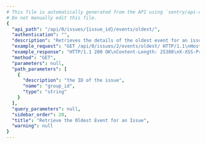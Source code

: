 ```yaml
---
# This file is automatically generated from the API using `sentry/api-docs/generator.py.`
# Do not manually edit this file.
{
  "api_path": "/api/0/issues/{issue_id}/events/oldest/", 
  "authentication": "", 
  "description": "Retrieves the details of the oldest event for an issue.", 
  "example_request": "GET /api/0/issues/2/events/oldest/ HTTP/1.1\nHost: sentry.io\nAuthorization: Bearer <token>", 
  "example_response": "HTTP/1.1 200 OK\nContent-Length: 25308\nX-XSS-Protection: 1; mode=block\nX-Content-Type-Options: nosniff\nContent-Language: en\nAccess-Control-Expose-Headers: X-Sentry-Error, Retry-After\nVary: Accept-Language, Cookie\nAccess-Control-Allow-Methods: GET, HEAD, OPTIONS\nAllow: GET, HEAD, OPTIONS\nAccess-Control-Allow-Origin: *\nAccess-Control-Allow-Headers: X-Sentry-Auth, X-Requested-With, Origin, Accept, Content-Type, Authentication, Authorization\nContent-Type: application/json\nX-Frame-Options: deny\n\n{\n  \"_meta\": {\n    \"context\": null, \n    \"contexts\": null, \n    \"entries\": {}, \n    \"message\": null, \n    \"packages\": null, \n    \"sdk\": null, \n    \"tags\": {}, \n    \"user\": null\n  }, \n  \"context\": {\n    \"emptyList\": [], \n    \"emptyMap\": {}, \n    \"length\": 10837790, \n    \"results\": [\n      1, \n      2, \n      3, \n      4, \n      5\n    ], \n    \"session\": {\n      \"foo\": \"bar\"\n    }, \n    \"unauthorized\": false, \n    \"url\": \"http://example.org/foo/bar/\"\n  }, \n  \"contexts\": {\n    \"browser\": {\n      \"name\": \"Chrome\", \n      \"type\": \"browser\", \n      \"version\": \"60.0.3112\"\n    }, \n    \"client_os\": {\n      \"name\": \"Mac OS X\", \n      \"type\": \"os\", \n      \"version\": \"10.12.6\"\n    }\n  }, \n  \"crashFile\": null, \n  \"culprit\": \"io.sentry.example.ApiRequest in perform\", \n  \"dateCreated\": \"2020-03-22T15:24:03.432572Z\", \n  \"dateReceived\": \"2020-03-22T15:24:03.432572Z\", \n  \"dist\": null, \n  \"entries\": [\n    {\n      \"data\": {\n        \"formatted\": \"Authentication failed, token expired!\"\n      }, \n      \"type\": \"message\"\n    }, \n    {\n      \"data\": {\n        \"excOmitted\": null, \n        \"hasSystemFrames\": true, \n        \"values\": [\n          {\n            \"mechanism\": null, \n            \"module\": \"io.sentry.example\", \n            \"rawStacktrace\": null, \n            \"stacktrace\": {\n              \"frames\": [\n                {\n                  \"absPath\": \"Thread.java\", \n                  \"colNo\": null, \n                  \"context\": [], \n                  \"errors\": null, \n                  \"filename\": \"Thread.java\", \n                  \"function\": \"run\", \n                  \"inApp\": false, \n                  \"instructionAddr\": null, \n                  \"lineNo\": 748, \n                  \"module\": \"java.lang.Thread\", \n                  \"package\": null, \n                  \"platform\": null, \n                  \"rawFunction\": null, \n                  \"symbol\": null, \n                  \"symbolAddr\": null, \n                  \"trust\": null, \n                  \"vars\": null\n                }, \n                {\n                  \"absPath\": \"TaskThread.java\", \n                  \"colNo\": null, \n                  \"context\": [], \n                  \"errors\": null, \n                  \"filename\": \"TaskThread.java\", \n                  \"function\": \"run\", \n                  \"inApp\": false, \n                  \"instructionAddr\": null, \n                  \"lineNo\": 61, \n                  \"module\": \"org.apache.tomcat.util.threads.TaskThread$WrappingRunnable\", \n                  \"package\": null, \n                  \"platform\": null, \n                  \"rawFunction\": null, \n                  \"symbol\": null, \n                  \"symbolAddr\": null, \n                  \"trust\": null, \n                  \"vars\": null\n                }, \n                {\n                  \"absPath\": \"ThreadPoolExecutor.java\", \n                  \"colNo\": null, \n                  \"context\": [], \n                  \"errors\": null, \n                  \"filename\": \"ThreadPoolExecutor.java\", \n                  \"function\": \"run\", \n                  \"inApp\": false, \n                  \"instructionAddr\": null, \n                  \"lineNo\": 624, \n                  \"module\": \"java.util.concurrent.ThreadPoolExecutor$Worker\", \n                  \"package\": null, \n                  \"platform\": null, \n                  \"rawFunction\": null, \n                  \"symbol\": null, \n                  \"symbolAddr\": null, \n                  \"trust\": null, \n                  \"vars\": null\n                }, \n                {\n                  \"absPath\": \"ThreadPoolExecutor.java\", \n                  \"colNo\": null, \n                  \"context\": [], \n                  \"errors\": null, \n                  \"filename\": \"ThreadPoolExecutor.java\", \n                  \"function\": \"runWorker\", \n                  \"inApp\": false, \n                  \"instructionAddr\": null, \n                  \"lineNo\": 1149, \n                  \"module\": \"java.util.concurrent.ThreadPoolExecutor\", \n                  \"package\": null, \n                  \"platform\": null, \n                  \"rawFunction\": null, \n                  \"symbol\": null, \n                  \"symbolAddr\": null, \n                  \"trust\": null, \n                  \"vars\": null\n                }, \n                {\n                  \"absPath\": \"SocketProcessorBase.java\", \n                  \"colNo\": null, \n                  \"context\": [], \n                  \"errors\": null, \n                  \"filename\": \"SocketProcessorBase.java\", \n                  \"function\": \"run\", \n                  \"inApp\": false, \n                  \"instructionAddr\": null, \n                  \"lineNo\": 49, \n                  \"module\": \"org.apache.tomcat.util.net.SocketProcessorBase\", \n                  \"package\": null, \n                  \"platform\": null, \n                  \"rawFunction\": null, \n                  \"symbol\": null, \n                  \"symbolAddr\": null, \n                  \"trust\": null, \n                  \"vars\": null\n                }, \n                {\n                  \"absPath\": \"NioEndpoint.java\", \n                  \"colNo\": null, \n                  \"context\": [], \n                  \"errors\": null, \n                  \"filename\": \"NioEndpoint.java\", \n                  \"function\": \"doRun\", \n                  \"inApp\": false, \n                  \"instructionAddr\": null, \n                  \"lineNo\": 1434, \n                  \"module\": \"org.apache.tomcat.util.net.NioEndpoint$SocketProcessor\", \n                  \"package\": null, \n                  \"platform\": null, \n                  \"rawFunction\": null, \n                  \"symbol\": null, \n                  \"symbolAddr\": null, \n                  \"trust\": null, \n                  \"vars\": null\n                }, \n                {\n                  \"absPath\": \"AbstractProtocol.java\", \n                  \"colNo\": null, \n                  \"context\": [], \n                  \"errors\": null, \n                  \"filename\": \"AbstractProtocol.java\", \n                  \"function\": \"process\", \n                  \"inApp\": false, \n                  \"instructionAddr\": null, \n                  \"lineNo\": 798, \n                  \"module\": \"org.apache.coyote.AbstractProtocol$ConnectionHandler\", \n                  \"package\": null, \n                  \"platform\": null, \n                  \"rawFunction\": null, \n                  \"symbol\": null, \n                  \"symbolAddr\": null, \n                  \"trust\": null, \n                  \"vars\": null\n                }, \n                {\n                  \"absPath\": \"AbstractProcessorLight.java\", \n                  \"colNo\": null, \n                  \"context\": [], \n                  \"errors\": null, \n                  \"filename\": \"AbstractProcessorLight.java\", \n                  \"function\": \"process\", \n                  \"inApp\": false, \n                  \"instructionAddr\": null, \n                  \"lineNo\": 66, \n                  \"module\": \"org.apache.coyote.AbstractProcessorLight\", \n                  \"package\": null, \n                  \"platform\": null, \n                  \"rawFunction\": null, \n                  \"symbol\": null, \n                  \"symbolAddr\": null, \n                  \"trust\": null, \n                  \"vars\": null\n                }, \n                {\n                  \"absPath\": \"Http11Processor.java\", \n                  \"colNo\": null, \n                  \"context\": [], \n                  \"errors\": null, \n                  \"filename\": \"Http11Processor.java\", \n                  \"function\": \"service\", \n                  \"inApp\": false, \n                  \"instructionAddr\": null, \n                  \"lineNo\": 783, \n                  \"module\": \"org.apache.coyote.http11.Http11Processor\", \n                  \"package\": null, \n                  \"platform\": null, \n                  \"rawFunction\": null, \n                  \"symbol\": null, \n                  \"symbolAddr\": null, \n                  \"trust\": null, \n                  \"vars\": null\n                }, \n                {\n                  \"absPath\": \"CoyoteAdapter.java\", \n                  \"colNo\": null, \n                  \"context\": [], \n                  \"errors\": null, \n                  \"filename\": \"CoyoteAdapter.java\", \n                  \"function\": \"service\", \n                  \"inApp\": false, \n                  \"instructionAddr\": null, \n                  \"lineNo\": 349, \n                  \"module\": \"org.apache.catalina.connector.CoyoteAdapter\", \n                  \"package\": null, \n                  \"platform\": null, \n                  \"rawFunction\": null, \n                  \"symbol\": null, \n                  \"symbolAddr\": null, \n                  \"trust\": null, \n                  \"vars\": null\n                }, \n                {\n                  \"absPath\": \"StandardEngineValve.java\", \n                  \"colNo\": null, \n                  \"context\": [], \n                  \"errors\": null, \n                  \"filename\": \"StandardEngineValve.java\", \n                  \"function\": \"invoke\", \n                  \"inApp\": false, \n                  \"instructionAddr\": null, \n                  \"lineNo\": 87, \n                  \"module\": \"org.apache.catalina.core.StandardEngineValve\", \n                  \"package\": null, \n                  \"platform\": null, \n                  \"rawFunction\": null, \n                  \"symbol\": null, \n                  \"symbolAddr\": null, \n                  \"trust\": null, \n                  \"vars\": null\n                }, \n                {\n                  \"absPath\": \"ErrorReportValve.java\", \n                  \"colNo\": null, \n                  \"context\": [], \n                  \"errors\": null, \n                  \"filename\": \"ErrorReportValve.java\", \n                  \"function\": \"invoke\", \n                  \"inApp\": false, \n                  \"instructionAddr\": null, \n                  \"lineNo\": 79, \n                  \"module\": \"org.apache.catalina.valves.ErrorReportValve\", \n                  \"package\": null, \n                  \"platform\": null, \n                  \"rawFunction\": null, \n                  \"symbol\": null, \n                  \"symbolAddr\": null, \n                  \"trust\": null, \n                  \"vars\": null\n                }, \n                {\n                  \"absPath\": \"StandardHostValve.java\", \n                  \"colNo\": null, \n                  \"context\": [], \n                  \"errors\": null, \n                  \"filename\": \"StandardHostValve.java\", \n                  \"function\": \"invoke\", \n                  \"inApp\": false, \n                  \"instructionAddr\": null, \n                  \"lineNo\": 140, \n                  \"module\": \"org.apache.catalina.core.StandardHostValve\", \n                  \"package\": null, \n                  \"platform\": null, \n                  \"rawFunction\": null, \n                  \"symbol\": null, \n                  \"symbolAddr\": null, \n                  \"trust\": null, \n                  \"vars\": null\n                }, \n                {\n                  \"absPath\": \"AuthenticatorBase.java\", \n                  \"colNo\": null, \n                  \"context\": [], \n                  \"errors\": null, \n                  \"filename\": \"AuthenticatorBase.java\", \n                  \"function\": \"invoke\", \n                  \"inApp\": false, \n                  \"instructionAddr\": null, \n                  \"lineNo\": 474, \n                  \"module\": \"org.apache.catalina.authenticator.AuthenticatorBase\", \n                  \"package\": null, \n                  \"platform\": null, \n                  \"rawFunction\": null, \n                  \"symbol\": null, \n                  \"symbolAddr\": null, \n                  \"trust\": null, \n                  \"vars\": null\n                }, \n                {\n                  \"absPath\": \"StandardContextValve.java\", \n                  \"colNo\": null, \n                  \"context\": [], \n                  \"errors\": null, \n                  \"filename\": \"StandardContextValve.java\", \n                  \"function\": \"invoke\", \n                  \"inApp\": false, \n                  \"instructionAddr\": null, \n                  \"lineNo\": 96, \n                  \"module\": \"org.apache.catalina.core.StandardContextValve\", \n                  \"package\": null, \n                  \"platform\": null, \n                  \"rawFunction\": null, \n                  \"symbol\": null, \n                  \"symbolAddr\": null, \n                  \"trust\": null, \n                  \"vars\": null\n                }, \n                {\n                  \"absPath\": \"StandardWrapperValve.java\", \n                  \"colNo\": null, \n                  \"context\": [], \n                  \"errors\": null, \n                  \"filename\": \"StandardWrapperValve.java\", \n                  \"function\": \"invoke\", \n                  \"inApp\": false, \n                  \"instructionAddr\": null, \n                  \"lineNo\": 198, \n                  \"module\": \"org.apache.catalina.core.StandardWrapperValve\", \n                  \"package\": null, \n                  \"platform\": null, \n                  \"rawFunction\": null, \n                  \"symbol\": null, \n                  \"symbolAddr\": null, \n                  \"trust\": null, \n                  \"vars\": null\n                }, \n                {\n                  \"absPath\": \"ApplicationFilterChain.java\", \n                  \"colNo\": null, \n                  \"context\": [], \n                  \"errors\": null, \n                  \"filename\": \"ApplicationFilterChain.java\", \n                  \"function\": \"doFilter\", \n                  \"inApp\": false, \n                  \"instructionAddr\": null, \n                  \"lineNo\": 165, \n                  \"module\": \"org.apache.catalina.core.ApplicationFilterChain\", \n                  \"package\": null, \n                  \"platform\": null, \n                  \"rawFunction\": null, \n                  \"symbol\": null, \n                  \"symbolAddr\": null, \n                  \"trust\": null, \n                  \"vars\": null\n                }, \n                {\n                  \"absPath\": \"ApplicationFilterChain.java\", \n                  \"colNo\": null, \n                  \"context\": [], \n                  \"errors\": null, \n                  \"filename\": \"ApplicationFilterChain.java\", \n                  \"function\": \"internalDoFilter\", \n                  \"inApp\": false, \n                  \"instructionAddr\": null, \n                  \"lineNo\": 192, \n                  \"module\": \"org.apache.catalina.core.ApplicationFilterChain\", \n                  \"package\": null, \n                  \"platform\": null, \n                  \"rawFunction\": null, \n                  \"symbol\": null, \n                  \"symbolAddr\": null, \n                  \"trust\": null, \n                  \"vars\": null\n                }, \n                {\n                  \"absPath\": \"OncePerRequestFilter.java\", \n                  \"colNo\": null, \n                  \"context\": [], \n                  \"errors\": null, \n                  \"filename\": \"OncePerRequestFilter.java\", \n                  \"function\": \"doFilter\", \n                  \"inApp\": false, \n                  \"instructionAddr\": null, \n                  \"lineNo\": 107, \n                  \"module\": \"org.springframework.web.filter.OncePerRequestFilter\", \n                  \"package\": null, \n                  \"platform\": null, \n                  \"rawFunction\": null, \n                  \"symbol\": null, \n                  \"symbolAddr\": null, \n                  \"trust\": null, \n                  \"vars\": null\n                }, \n                {\n                  \"absPath\": \"CharacterEncodingFilter.java\", \n                  \"colNo\": null, \n                  \"context\": [], \n                  \"errors\": null, \n                  \"filename\": \"CharacterEncodingFilter.java\", \n                  \"function\": \"doFilterInternal\", \n                  \"inApp\": false, \n                  \"instructionAddr\": null, \n                  \"lineNo\": 197, \n                  \"module\": \"org.springframework.web.filter.CharacterEncodingFilter\", \n                  \"package\": null, \n                  \"platform\": null, \n                  \"rawFunction\": null, \n                  \"symbol\": null, \n                  \"symbolAddr\": null, \n                  \"trust\": null, \n                  \"vars\": null\n                }, \n                {\n                  \"absPath\": \"ApplicationFilterChain.java\", \n                  \"colNo\": null, \n                  \"context\": [], \n                  \"errors\": null, \n                  \"filename\": \"ApplicationFilterChain.java\", \n                  \"function\": \"doFilter\", \n                  \"inApp\": false, \n                  \"instructionAddr\": null, \n                  \"lineNo\": 165, \n                  \"module\": \"org.apache.catalina.core.ApplicationFilterChain\", \n                  \"package\": null, \n                  \"platform\": null, \n                  \"rawFunction\": null, \n                  \"symbol\": null, \n                  \"symbolAddr\": null, \n                  \"trust\": null, \n                  \"vars\": null\n                }, \n                {\n                  \"absPath\": \"ApplicationFilterChain.java\", \n                  \"colNo\": null, \n                  \"context\": [], \n                  \"errors\": null, \n                  \"filename\": \"ApplicationFilterChain.java\", \n                  \"function\": \"internalDoFilter\", \n                  \"inApp\": false, \n                  \"instructionAddr\": null, \n                  \"lineNo\": 192, \n                  \"module\": \"org.apache.catalina.core.ApplicationFilterChain\", \n                  \"package\": null, \n                  \"platform\": null, \n                  \"rawFunction\": null, \n                  \"symbol\": null, \n                  \"symbolAddr\": null, \n                  \"trust\": null, \n                  \"vars\": null\n                }, \n                {\n                  \"absPath\": \"OncePerRequestFilter.java\", \n                  \"colNo\": null, \n                  \"context\": [], \n                  \"errors\": null, \n                  \"filename\": \"OncePerRequestFilter.java\", \n                  \"function\": \"doFilter\", \n                  \"inApp\": false, \n                  \"instructionAddr\": null, \n                  \"lineNo\": 107, \n                  \"module\": \"org.springframework.web.filter.OncePerRequestFilter\", \n                  \"package\": null, \n                  \"platform\": null, \n                  \"rawFunction\": null, \n                  \"symbol\": null, \n                  \"symbolAddr\": null, \n                  \"trust\": null, \n                  \"vars\": null\n                }, \n                {\n                  \"absPath\": \"HiddenHttpMethodFilter.java\", \n                  \"colNo\": null, \n                  \"context\": [], \n                  \"errors\": null, \n                  \"filename\": \"HiddenHttpMethodFilter.java\", \n                  \"function\": \"doFilterInternal\", \n                  \"inApp\": false, \n                  \"instructionAddr\": null, \n                  \"lineNo\": 81, \n                  \"module\": \"org.springframework.web.filter.HiddenHttpMethodFilter\", \n                  \"package\": null, \n                  \"platform\": null, \n                  \"rawFunction\": null, \n                  \"symbol\": null, \n                  \"symbolAddr\": null, \n                  \"trust\": null, \n                  \"vars\": null\n                }, \n                {\n                  \"absPath\": \"ApplicationFilterChain.java\", \n                  \"colNo\": null, \n                  \"context\": [], \n                  \"errors\": null, \n                  \"filename\": \"ApplicationFilterChain.java\", \n                  \"function\": \"doFilter\", \n                  \"inApp\": false, \n                  \"instructionAddr\": null, \n                  \"lineNo\": 165, \n                  \"module\": \"org.apache.catalina.core.ApplicationFilterChain\", \n                  \"package\": null, \n                  \"platform\": null, \n                  \"rawFunction\": null, \n                  \"symbol\": null, \n                  \"symbolAddr\": null, \n                  \"trust\": null, \n                  \"vars\": null\n                }, \n                {\n                  \"absPath\": \"ApplicationFilterChain.java\", \n                  \"colNo\": null, \n                  \"context\": [], \n                  \"errors\": null, \n                  \"filename\": \"ApplicationFilterChain.java\", \n                  \"function\": \"internalDoFilter\", \n                  \"inApp\": false, \n                  \"instructionAddr\": null, \n                  \"lineNo\": 192, \n                  \"module\": \"org.apache.catalina.core.ApplicationFilterChain\", \n                  \"package\": null, \n                  \"platform\": null, \n                  \"rawFunction\": null, \n                  \"symbol\": null, \n                  \"symbolAddr\": null, \n                  \"trust\": null, \n                  \"vars\": null\n                }, \n                {\n                  \"absPath\": \"OncePerRequestFilter.java\", \n                  \"colNo\": null, \n                  \"context\": [], \n                  \"errors\": null, \n                  \"filename\": \"OncePerRequestFilter.java\", \n                  \"function\": \"doFilter\", \n                  \"inApp\": false, \n                  \"instructionAddr\": null, \n                  \"lineNo\": 107, \n                  \"module\": \"org.springframework.web.filter.OncePerRequestFilter\", \n                  \"package\": null, \n                  \"platform\": null, \n                  \"rawFunction\": null, \n                  \"symbol\": null, \n                  \"symbolAddr\": null, \n                  \"trust\": null, \n                  \"vars\": null\n                }, \n                {\n                  \"absPath\": \"HttpPutFormContentFilter.java\", \n                  \"colNo\": null, \n                  \"context\": [], \n                  \"errors\": null, \n                  \"filename\": \"HttpPutFormContentFilter.java\", \n                  \"function\": \"doFilterInternal\", \n                  \"inApp\": false, \n                  \"instructionAddr\": null, \n                  \"lineNo\": 105, \n                  \"module\": \"org.springframework.web.filter.HttpPutFormContentFilter\", \n                  \"package\": null, \n                  \"platform\": null, \n                  \"rawFunction\": null, \n                  \"symbol\": null, \n                  \"symbolAddr\": null, \n                  \"trust\": null, \n                  \"vars\": null\n                }, \n                {\n                  \"absPath\": \"ApplicationFilterChain.java\", \n                  \"colNo\": null, \n                  \"context\": [], \n                  \"errors\": null, \n                  \"filename\": \"ApplicationFilterChain.java\", \n                  \"function\": \"doFilter\", \n                  \"inApp\": false, \n                  \"instructionAddr\": null, \n                  \"lineNo\": 165, \n                  \"module\": \"org.apache.catalina.core.ApplicationFilterChain\", \n                  \"package\": null, \n                  \"platform\": null, \n                  \"rawFunction\": null, \n                  \"symbol\": null, \n                  \"symbolAddr\": null, \n                  \"trust\": null, \n                  \"vars\": null\n                }, \n                {\n                  \"absPath\": \"ApplicationFilterChain.java\", \n                  \"colNo\": null, \n                  \"context\": [], \n                  \"errors\": null, \n                  \"filename\": \"ApplicationFilterChain.java\", \n                  \"function\": \"internalDoFilter\", \n                  \"inApp\": false, \n                  \"instructionAddr\": null, \n                  \"lineNo\": 192, \n                  \"module\": \"org.apache.catalina.core.ApplicationFilterChain\", \n                  \"package\": null, \n                  \"platform\": null, \n                  \"rawFunction\": null, \n                  \"symbol\": null, \n                  \"symbolAddr\": null, \n                  \"trust\": null, \n                  \"vars\": null\n                }, \n                {\n                  \"absPath\": \"OncePerRequestFilter.java\", \n                  \"colNo\": null, \n                  \"context\": [], \n                  \"errors\": null, \n                  \"filename\": \"OncePerRequestFilter.java\", \n                  \"function\": \"doFilter\", \n                  \"inApp\": false, \n                  \"instructionAddr\": null, \n                  \"lineNo\": 107, \n                  \"module\": \"org.springframework.web.filter.OncePerRequestFilter\", \n                  \"package\": null, \n                  \"platform\": null, \n                  \"rawFunction\": null, \n                  \"symbol\": null, \n                  \"symbolAddr\": null, \n                  \"trust\": null, \n                  \"vars\": null\n                }, \n                {\n                  \"absPath\": \"RequestContextFilter.java\", \n                  \"colNo\": null, \n                  \"context\": [], \n                  \"errors\": null, \n                  \"filename\": \"RequestContextFilter.java\", \n                  \"function\": \"doFilterInternal\", \n                  \"inApp\": false, \n                  \"instructionAddr\": null, \n                  \"lineNo\": 99, \n                  \"module\": \"org.springframework.web.filter.RequestContextFilter\", \n                  \"package\": null, \n                  \"platform\": null, \n                  \"rawFunction\": null, \n                  \"symbol\": null, \n                  \"symbolAddr\": null, \n                  \"trust\": null, \n                  \"vars\": null\n                }, \n                {\n                  \"absPath\": \"ApplicationFilterChain.java\", \n                  \"colNo\": null, \n                  \"context\": [], \n                  \"errors\": null, \n                  \"filename\": \"ApplicationFilterChain.java\", \n                  \"function\": \"doFilter\", \n                  \"inApp\": false, \n                  \"instructionAddr\": null, \n                  \"lineNo\": 165, \n                  \"module\": \"org.apache.catalina.core.ApplicationFilterChain\", \n                  \"package\": null, \n                  \"platform\": null, \n                  \"rawFunction\": null, \n                  \"symbol\": null, \n                  \"symbolAddr\": null, \n                  \"trust\": null, \n                  \"vars\": null\n                }, \n                {\n                  \"absPath\": \"ApplicationFilterChain.java\", \n                  \"colNo\": null, \n                  \"context\": [], \n                  \"errors\": null, \n                  \"filename\": \"ApplicationFilterChain.java\", \n                  \"function\": \"internalDoFilter\", \n                  \"inApp\": false, \n                  \"instructionAddr\": null, \n                  \"lineNo\": 192, \n                  \"module\": \"org.apache.catalina.core.ApplicationFilterChain\", \n                  \"package\": null, \n                  \"platform\": null, \n                  \"rawFunction\": null, \n                  \"symbol\": null, \n                  \"symbolAddr\": null, \n                  \"trust\": null, \n                  \"vars\": null\n                }, \n                {\n                  \"absPath\": \"WsFilter.java\", \n                  \"colNo\": null, \n                  \"context\": [], \n                  \"errors\": null, \n                  \"filename\": \"WsFilter.java\", \n                  \"function\": \"doFilter\", \n                  \"inApp\": false, \n                  \"instructionAddr\": null, \n                  \"lineNo\": 52, \n                  \"module\": \"org.apache.tomcat.websocket.server.WsFilter\", \n                  \"package\": null, \n                  \"platform\": null, \n                  \"rawFunction\": null, \n                  \"symbol\": null, \n                  \"symbolAddr\": null, \n                  \"trust\": null, \n                  \"vars\": null\n                }, \n                {\n                  \"absPath\": \"ApplicationFilterChain.java\", \n                  \"colNo\": null, \n                  \"context\": [], \n                  \"errors\": null, \n                  \"filename\": \"ApplicationFilterChain.java\", \n                  \"function\": \"doFilter\", \n                  \"inApp\": false, \n                  \"instructionAddr\": null, \n                  \"lineNo\": 165, \n                  \"module\": \"org.apache.catalina.core.ApplicationFilterChain\", \n                  \"package\": null, \n                  \"platform\": null, \n                  \"rawFunction\": null, \n                  \"symbol\": null, \n                  \"symbolAddr\": null, \n                  \"trust\": null, \n                  \"vars\": null\n                }, \n                {\n                  \"absPath\": \"ApplicationFilterChain.java\", \n                  \"colNo\": null, \n                  \"context\": [], \n                  \"errors\": null, \n                  \"filename\": \"ApplicationFilterChain.java\", \n                  \"function\": \"internalDoFilter\", \n                  \"inApp\": false, \n                  \"instructionAddr\": null, \n                  \"lineNo\": 230, \n                  \"module\": \"org.apache.catalina.core.ApplicationFilterChain\", \n                  \"package\": null, \n                  \"platform\": null, \n                  \"rawFunction\": null, \n                  \"symbol\": null, \n                  \"symbolAddr\": null, \n                  \"trust\": null, \n                  \"vars\": null\n                }, \n                {\n                  \"absPath\": \"HttpServlet.java\", \n                  \"colNo\": null, \n                  \"context\": [], \n                  \"errors\": null, \n                  \"filename\": \"HttpServlet.java\", \n                  \"function\": \"service\", \n                  \"inApp\": false, \n                  \"instructionAddr\": null, \n                  \"lineNo\": 729, \n                  \"module\": \"javax.servlet.http.HttpServlet\", \n                  \"package\": null, \n                  \"platform\": null, \n                  \"rawFunction\": null, \n                  \"symbol\": null, \n                  \"symbolAddr\": null, \n                  \"trust\": null, \n                  \"vars\": null\n                }, \n                {\n                  \"absPath\": \"FrameworkServlet.java\", \n                  \"colNo\": null, \n                  \"context\": [], \n                  \"errors\": null, \n                  \"filename\": \"FrameworkServlet.java\", \n                  \"function\": \"service\", \n                  \"inApp\": false, \n                  \"instructionAddr\": null, \n                  \"lineNo\": 846, \n                  \"module\": \"org.springframework.web.servlet.FrameworkServlet\", \n                  \"package\": null, \n                  \"platform\": null, \n                  \"rawFunction\": null, \n                  \"symbol\": null, \n                  \"symbolAddr\": null, \n                  \"trust\": null, \n                  \"vars\": null\n                }, \n                {\n                  \"absPath\": \"HttpServlet.java\", \n                  \"colNo\": null, \n                  \"context\": [], \n                  \"errors\": null, \n                  \"filename\": \"HttpServlet.java\", \n                  \"function\": \"service\", \n                  \"inApp\": false, \n                  \"instructionAddr\": null, \n                  \"lineNo\": 622, \n                  \"module\": \"javax.servlet.http.HttpServlet\", \n                  \"package\": null, \n                  \"platform\": null, \n                  \"rawFunction\": null, \n                  \"symbol\": null, \n                  \"symbolAddr\": null, \n                  \"trust\": null, \n                  \"vars\": null\n                }, \n                {\n                  \"absPath\": \"FrameworkServlet.java\", \n                  \"colNo\": null, \n                  \"context\": [], \n                  \"errors\": null, \n                  \"filename\": \"FrameworkServlet.java\", \n                  \"function\": \"doGet\", \n                  \"inApp\": false, \n                  \"instructionAddr\": null, \n                  \"lineNo\": 861, \n                  \"module\": \"org.springframework.web.servlet.FrameworkServlet\", \n                  \"package\": null, \n                  \"platform\": null, \n                  \"rawFunction\": null, \n                  \"symbol\": null, \n                  \"symbolAddr\": null, \n                  \"trust\": null, \n                  \"vars\": null\n                }, \n                {\n                  \"absPath\": \"FrameworkServlet.java\", \n                  \"colNo\": null, \n                  \"context\": [], \n                  \"errors\": null, \n                  \"filename\": \"FrameworkServlet.java\", \n                  \"function\": \"processRequest\", \n                  \"inApp\": false, \n                  \"instructionAddr\": null, \n                  \"lineNo\": 970, \n                  \"module\": \"org.springframework.web.servlet.FrameworkServlet\", \n                  \"package\": null, \n                  \"platform\": null, \n                  \"rawFunction\": null, \n                  \"symbol\": null, \n                  \"symbolAddr\": null, \n                  \"trust\": null, \n                  \"vars\": null\n                }, \n                {\n                  \"absPath\": \"DispatcherServlet.java\", \n                  \"colNo\": null, \n                  \"context\": [], \n                  \"errors\": null, \n                  \"filename\": \"DispatcherServlet.java\", \n                  \"function\": \"doService\", \n                  \"inApp\": false, \n                  \"instructionAddr\": null, \n                  \"lineNo\": 897, \n                  \"module\": \"org.springframework.web.servlet.DispatcherServlet\", \n                  \"package\": null, \n                  \"platform\": null, \n                  \"rawFunction\": null, \n                  \"symbol\": null, \n                  \"symbolAddr\": null, \n                  \"trust\": null, \n                  \"vars\": null\n                }, \n                {\n                  \"absPath\": \"DispatcherServlet.java\", \n                  \"colNo\": null, \n                  \"context\": [], \n                  \"errors\": null, \n                  \"filename\": \"DispatcherServlet.java\", \n                  \"function\": \"doDispatch\", \n                  \"inApp\": false, \n                  \"instructionAddr\": null, \n                  \"lineNo\": 963, \n                  \"module\": \"org.springframework.web.servlet.DispatcherServlet\", \n                  \"package\": null, \n                  \"platform\": null, \n                  \"rawFunction\": null, \n                  \"symbol\": null, \n                  \"symbolAddr\": null, \n                  \"trust\": null, \n                  \"vars\": null\n                }, \n                {\n                  \"absPath\": \"AbstractHandlerMethodAdapter.java\", \n                  \"colNo\": null, \n                  \"context\": [], \n                  \"errors\": null, \n                  \"filename\": \"AbstractHandlerMethodAdapter.java\", \n                  \"function\": \"handle\", \n                  \"inApp\": false, \n                  \"instructionAddr\": null, \n                  \"lineNo\": 85, \n                  \"module\": \"org.springframework.web.servlet.mvc.method.AbstractHandlerMethodAdapter\", \n                  \"package\": null, \n                  \"platform\": null, \n                  \"rawFunction\": null, \n                  \"symbol\": null, \n                  \"symbolAddr\": null, \n                  \"trust\": null, \n                  \"vars\": null\n                }, \n                {\n                  \"absPath\": \"RequestMappingHandlerAdapter.java\", \n                  \"colNo\": null, \n                  \"context\": [], \n                  \"errors\": null, \n                  \"filename\": \"RequestMappingHandlerAdapter.java\", \n                  \"function\": \"handleInternal\", \n                  \"inApp\": false, \n                  \"instructionAddr\": null, \n                  \"lineNo\": 738, \n                  \"module\": \"org.springframework.web.servlet.mvc.method.annotation.RequestMappingHandlerAdapter\", \n                  \"package\": null, \n                  \"platform\": null, \n                  \"rawFunction\": null, \n                  \"symbol\": null, \n                  \"symbolAddr\": null, \n                  \"trust\": null, \n                  \"vars\": null\n                }, \n                {\n                  \"absPath\": \"RequestMappingHandlerAdapter.java\", \n                  \"colNo\": null, \n                  \"context\": [], \n                  \"errors\": null, \n                  \"filename\": \"RequestMappingHandlerAdapter.java\", \n                  \"function\": \"invokeHandlerMethod\", \n                  \"inApp\": false, \n                  \"instructionAddr\": null, \n                  \"lineNo\": 827, \n                  \"module\": \"org.springframework.web.servlet.mvc.method.annotation.RequestMappingHandlerAdapter\", \n                  \"package\": null, \n                  \"platform\": null, \n                  \"rawFunction\": null, \n                  \"symbol\": null, \n                  \"symbolAddr\": null, \n                  \"trust\": null, \n                  \"vars\": null\n                }, \n                {\n                  \"absPath\": \"ServletInvocableHandlerMethod.java\", \n                  \"colNo\": null, \n                  \"context\": [], \n                  \"errors\": null, \n                  \"filename\": \"ServletInvocableHandlerMethod.java\", \n                  \"function\": \"invokeAndHandle\", \n                  \"inApp\": false, \n                  \"instructionAddr\": null, \n                  \"lineNo\": 116, \n                  \"module\": \"org.springframework.web.servlet.mvc.method.annotation.ServletInvocableHandlerMethod\", \n                  \"package\": null, \n                  \"platform\": null, \n                  \"rawFunction\": null, \n                  \"symbol\": null, \n                  \"symbolAddr\": null, \n                  \"trust\": null, \n                  \"vars\": null\n                }, \n                {\n                  \"absPath\": \"InvocableHandlerMethod.java\", \n                  \"colNo\": null, \n                  \"context\": [], \n                  \"errors\": null, \n                  \"filename\": \"InvocableHandlerMethod.java\", \n                  \"function\": \"invokeForRequest\", \n                  \"inApp\": false, \n                  \"instructionAddr\": null, \n                  \"lineNo\": 133, \n                  \"module\": \"org.springframework.web.method.support.InvocableHandlerMethod\", \n                  \"package\": null, \n                  \"platform\": null, \n                  \"rawFunction\": null, \n                  \"symbol\": null, \n                  \"symbolAddr\": null, \n                  \"trust\": null, \n                  \"vars\": null\n                }, \n                {\n                  \"absPath\": \"InvocableHandlerMethod.java\", \n                  \"colNo\": null, \n                  \"context\": [], \n                  \"errors\": null, \n                  \"filename\": \"InvocableHandlerMethod.java\", \n                  \"function\": \"doInvoke\", \n                  \"inApp\": false, \n                  \"instructionAddr\": null, \n                  \"lineNo\": 205, \n                  \"module\": \"org.springframework.web.method.support.InvocableHandlerMethod\", \n                  \"package\": null, \n                  \"platform\": null, \n                  \"rawFunction\": null, \n                  \"symbol\": null, \n                  \"symbolAddr\": null, \n                  \"trust\": null, \n                  \"vars\": null\n                }, \n                {\n                  \"absPath\": \"Method.java\", \n                  \"colNo\": null, \n                  \"context\": [], \n                  \"errors\": null, \n                  \"filename\": \"Method.java\", \n                  \"function\": \"invoke\", \n                  \"inApp\": false, \n                  \"instructionAddr\": null, \n                  \"lineNo\": 498, \n                  \"module\": \"java.lang.reflect.Method\", \n                  \"package\": null, \n                  \"platform\": null, \n                  \"rawFunction\": null, \n                  \"symbol\": null, \n                  \"symbolAddr\": null, \n                  \"trust\": null, \n                  \"vars\": null\n                }, \n                {\n                  \"absPath\": \"DelegatingMethodAccessorImpl.java\", \n                  \"colNo\": null, \n                  \"context\": [], \n                  \"errors\": null, \n                  \"filename\": \"DelegatingMethodAccessorImpl.java\", \n                  \"function\": \"invoke\", \n                  \"inApp\": false, \n                  \"instructionAddr\": null, \n                  \"lineNo\": 43, \n                  \"module\": \"sun.reflect.DelegatingMethodAccessorImpl\", \n                  \"package\": null, \n                  \"platform\": null, \n                  \"rawFunction\": null, \n                  \"symbol\": null, \n                  \"symbolAddr\": null, \n                  \"trust\": null, \n                  \"vars\": null\n                }, \n                {\n                  \"absPath\": \"NativeMethodAccessorImpl.java\", \n                  \"colNo\": null, \n                  \"context\": [], \n                  \"errors\": null, \n                  \"filename\": \"NativeMethodAccessorImpl.java\", \n                  \"function\": \"invoke\", \n                  \"inApp\": false, \n                  \"instructionAddr\": null, \n                  \"lineNo\": 62, \n                  \"module\": \"sun.reflect.NativeMethodAccessorImpl\", \n                  \"package\": null, \n                  \"platform\": null, \n                  \"rawFunction\": null, \n                  \"symbol\": null, \n                  \"symbolAddr\": null, \n                  \"trust\": null, \n                  \"vars\": null\n                }, \n                {\n                  \"absPath\": \"NativeMethodAccessorImpl.java\", \n                  \"colNo\": null, \n                  \"context\": [], \n                  \"errors\": null, \n                  \"filename\": \"NativeMethodAccessorImpl.java\", \n                  \"function\": \"invoke0\", \n                  \"inApp\": false, \n                  \"instructionAddr\": null, \n                  \"lineNo\": null, \n                  \"module\": \"sun.reflect.NativeMethodAccessorImpl\", \n                  \"package\": null, \n                  \"platform\": null, \n                  \"rawFunction\": null, \n                  \"symbol\": null, \n                  \"symbolAddr\": null, \n                  \"trust\": null, \n                  \"vars\": null\n                }, \n                {\n                  \"absPath\": \"Application.java\", \n                  \"colNo\": null, \n                  \"context\": [], \n                  \"errors\": null, \n                  \"filename\": \"Application.java\", \n                  \"function\": \"home\", \n                  \"inApp\": true, \n                  \"instructionAddr\": null, \n                  \"lineNo\": 102, \n                  \"module\": \"io.sentry.example.Application\", \n                  \"package\": null, \n                  \"platform\": null, \n                  \"rawFunction\": null, \n                  \"symbol\": null, \n                  \"symbolAddr\": null, \n                  \"trust\": null, \n                  \"vars\": null\n                }, \n                {\n                  \"absPath\": \"Sidebar.java\", \n                  \"colNo\": null, \n                  \"context\": [], \n                  \"errors\": null, \n                  \"filename\": \"Sidebar.java\", \n                  \"function\": \"fetch\", \n                  \"inApp\": true, \n                  \"instructionAddr\": null, \n                  \"lineNo\": 5, \n                  \"module\": \"io.sentry.example.Sidebar\", \n                  \"package\": null, \n                  \"platform\": null, \n                  \"rawFunction\": null, \n                  \"symbol\": null, \n                  \"symbolAddr\": null, \n                  \"trust\": null, \n                  \"vars\": null\n                }, \n                {\n                  \"absPath\": \"ApiRequest.java\", \n                  \"colNo\": null, \n                  \"context\": [], \n                  \"errors\": null, \n                  \"filename\": \"ApiRequest.java\", \n                  \"function\": \"perform\", \n                  \"inApp\": true, \n                  \"instructionAddr\": null, \n                  \"lineNo\": 8, \n                  \"module\": \"io.sentry.example.ApiRequest\", \n                  \"package\": null, \n                  \"platform\": null, \n                  \"rawFunction\": null, \n                  \"symbol\": null, \n                  \"symbolAddr\": null, \n                  \"trust\": null, \n                  \"vars\": null\n                }\n              ], \n              \"framesOmitted\": null, \n              \"hasSystemFrames\": true, \n              \"registers\": null\n            }, \n            \"threadId\": null, \n            \"type\": \"ApiException\", \n            \"value\": \"Authentication failed, token expired!\"\n          }\n        ]\n      }, \n      \"type\": \"exception\"\n    }, \n    {\n      \"data\": {\n        \"values\": [\n          {\n            \"category\": null, \n            \"data\": null, \n            \"event_id\": null, \n            \"level\": \"debug\", \n            \"message\": \"Querying for user.\", \n            \"timestamp\": \"2017-08-03T22:25:39Z\", \n            \"type\": \"default\"\n          }, \n          {\n            \"category\": null, \n            \"data\": null, \n            \"event_id\": null, \n            \"level\": \"debug\", \n            \"message\": \"User found: user@sentry.io\", \n            \"timestamp\": \"2017-08-03T22:25:39Z\", \n            \"type\": \"default\"\n          }, \n          {\n            \"category\": null, \n            \"data\": null, \n            \"event_id\": null, \n            \"level\": \"info\", \n            \"message\": \"Loaded homepage content from memcached.\", \n            \"timestamp\": \"2017-08-03T22:25:39Z\", \n            \"type\": \"default\"\n          }, \n          {\n            \"category\": null, \n            \"data\": null, \n            \"event_id\": null, \n            \"level\": \"warning\", \n            \"message\": \"Sidebar content not in cache, hitting API server.\", \n            \"timestamp\": \"2017-08-03T22:25:39Z\", \n            \"type\": \"default\"\n          }\n        ]\n      }, \n      \"type\": \"breadcrumbs\"\n    }, \n    {\n      \"data\": {\n        \"cookies\": [], \n        \"data\": {\n          \"logged_in\": [\n            \"1\"\n          ]\n        }, \n        \"env\": {\n          \"AUTH_TYPE\": null, \n          \"LOCAL_ADDR\": \"0:0:0:0:0:0:0:1\", \n          \"LOCAL_NAME\": \"localhost\", \n          \"LOCAL_PORT\": 8080, \n          \"REMOTE_ADDR\": \"0:0:0:0:0:0:0:1\", \n          \"REMOTE_USER\": null, \n          \"REQUEST_ASYNC\": false, \n          \"REQUEST_SECURE\": false, \n          \"SERVER_NAME\": \"localhost\", \n          \"SERVER_PORT\": 8080, \n          \"SERVER_PROTOCOL\": \"HTTP/1.1\"\n        }, \n        \"fragment\": null, \n        \"headers\": [\n          [\n            \"Accept-Language\", \n            \"en-US,en;q=0.8\"\n          ], \n          [\n            \"Host\", \n            \"localhost:8080\"\n          ], \n          [\n            \"Upgrade-Insecure-Requests\", \n            \"1\"\n          ], \n          [\n            \"Connection\", \n            \"keep-alive\"\n          ], \n          [\n            \"Dnt\", \n            \"1\"\n          ], \n          [\n            \"Cache-Control\", \n            \"max-age=0\"\n          ], \n          [\n            \"Accept-Encoding\", \n            \"gzip, deflate, br\"\n          ], \n          [\n            \"User-Agent\", \n            \"Mozilla/5.0 (Macintosh; Intel Mac OS X 10_12_6) AppleWebKit/537.36 (KHTML, like Gecko) Chrome/60.0.3112.78 Safari/537.36\"\n          ], \n          [\n            \"Accept\", \n            \"text/html,application/xhtml+xml,application/xml;q=0.9,image/webp,image/apng,*/*;q=0.8\"\n          ]\n        ], \n        \"inferredContentType\": \"application/json\", \n        \"method\": \"GET\", \n        \"query\": [\n          [\n            \"logged_in\", \n            \"1\"\n          ]\n        ], \n        \"url\": \"http://localhost:8080/\"\n      }, \n      \"type\": \"request\"\n    }\n  ], \n  \"errors\": [], \n  \"eventID\": \"97027deecc4d40ec8f4f2bda7c40a628\", \n  \"fingerprints\": [\n    \"2fa1891207dfe47975e73c8d82648d02\", \n    \"16bcfa056ee73de2bc7846c8358f619d\"\n  ], \n  \"groupID\": \"2\", \n  \"groupingConfig\": {\n    \"enhancements\": \"eJybzDhxY3J-bm5-npWRgaGlroGxrpHxBABcTQcY\", \n    \"id\": \"newstyle:2019-10-29\"\n  }, \n  \"id\": \"97027deecc4d40ec8f4f2bda7c40a628\", \n  \"location\": \"ApiRequest.java\", \n  \"message\": \"Authentication failed, token expired!\", \n  \"metadata\": {\n    \"filename\": \"ApiRequest.java\", \n    \"function\": \"perform\", \n    \"type\": \"ApiException\", \n    \"value\": \"Authentication failed, token expired!\"\n  }, \n  \"nextEventID\": null, \n  \"packages\": {\n    \"my.package\": \"1.0.0\"\n  }, \n  \"platform\": \"java\", \n  \"previousEventID\": null, \n  \"projectID\": \"2\", \n  \"release\": {\n    \"authors\": [], \n    \"commitCount\": 0, \n    \"data\": {}, \n    \"dateCreated\": \"2020-03-22T15:24:00.499157Z\", \n    \"dateReleased\": null, \n    \"deployCount\": 0, \n    \"firstEvent\": \"2020-03-22T15:24:00Z\", \n    \"lastCommit\": null, \n    \"lastDeploy\": null, \n    \"lastEvent\": \"2020-03-22T15:24:03Z\", \n    \"newGroups\": 0, \n    \"owner\": null, \n    \"projects\": [\n      {\n        \"name\": \"Pump Station\", \n        \"slug\": \"pump-station\"\n      }\n    ], \n    \"ref\": null, \n    \"shortVersion\": \"40ceb7ee278602b159a02802ccdbb1f21091fc7b\", \n    \"url\": null, \n    \"version\": \"40ceb7ee278602b159a02802ccdbb1f21091fc7b\", \n    \"versionInfo\": {\n      \"buildHash\": \"40ceb7ee278602b159a02802ccdbb1f21091fc7b\", \n      \"description\": \"40ceb7ee2786\", \n      \"package\": null, \n      \"version\": {\n        \"raw\": \"40ceb7ee278602b159a02802ccdbb1f21091fc7b\"\n      }\n    }\n  }, \n  \"sdk\": {\n    \"name\": \"sentry-java\", \n    \"version\": \"1.4.0-3ded0\"\n  }, \n  \"sdkUpdates\": [\n    {\n      \"enables\": [], \n      \"newSdkVersion\": \"1.6.4\", \n      \"sdkName\": \"sentry-java\", \n      \"sdkUrl\": \"https://docs.sentry.io/clients/java/\", \n      \"type\": \"updateSdk\"\n    }\n  ], \n  \"size\": 28137, \n  \"tags\": [\n    {\n      \"_meta\": null, \n      \"key\": \"browser\", \n      \"value\": \"Chrome 60.0.3112\"\n    }, \n    {\n      \"_meta\": null, \n      \"key\": \"browser.name\", \n      \"value\": \"Chrome\"\n    }, \n    {\n      \"_meta\": null, \n      \"key\": \"client_os\", \n      \"value\": \"Mac OS X 10.12.6\"\n    }, \n    {\n      \"_meta\": null, \n      \"key\": \"client_os.name\", \n      \"value\": \"Mac OS X\"\n    }, \n    {\n      \"_meta\": null, \n      \"key\": \"device\", \n      \"value\": \"Other\"\n    }, \n    {\n      \"_meta\": null, \n      \"key\": \"environment\", \n      \"value\": \"production\"\n    }, \n    {\n      \"_meta\": null, \n      \"key\": \"level\", \n      \"value\": \"error\"\n    }, \n    {\n      \"_meta\": null, \n      \"key\": \"os\", \n      \"value\": \"Mac OS X 10.12.6\"\n    }, \n    {\n      \"_meta\": null, \n      \"key\": \"release\", \n      \"value\": \"40ceb7ee278602b159a02802ccdbb1f21091fc7b\"\n    }, \n    {\n      \"_meta\": null, \n      \"key\": \"server_name\", \n      \"value\": \"web1.example.com\"\n    }, \n    {\n      \"_meta\": null, \n      \"key\": \"url\", \n      \"value\": \"http://localhost:8080/\"\n    }, \n    {\n      \"_meta\": null, \n      \"key\": \"user\", \n      \"query\": \"user.username:\\\"user\\\"\", \n      \"value\": \"username:user\"\n    }\n  ], \n  \"title\": \"ApiException: Authentication failed, token expired!\", \n  \"type\": \"error\", \n  \"user\": {\n    \"data\": {\n      \"account_level\": \"premium\"\n    }, \n    \"email\": \"user@sentry.io\", \n    \"id\": null, \n    \"ip_address\": \"0:0:0:0:0:0:0:1\", \n    \"name\": null, \n    \"username\": \"user\"\n  }, \n  \"userReport\": null\n}", 
  "method": "GET", 
  "parameters": null, 
  "path_parameters": [
    {
      "description": "the ID of the issue", 
      "name": "group_id", 
      "type": "string"
    }
  ], 
  "query_parameters": null, 
  "sidebar_order": 20, 
  "title": "Retrieve the Oldest Event for an Issue", 
  "warning": null
}
---
```

